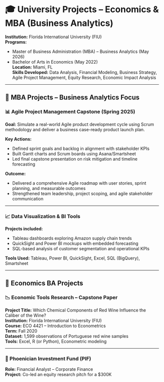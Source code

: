 # 🎓 University Projects – Economics & MBA (Business Analytics)

**Institution:** Florida International University (FIU)  
**Programs:**  
- Master of Business Administration (MBA) – Business Analytics (May 2026)  
- Bachelor of Arts in Economics (May 2022)  
**Location:** Miami, FL  
**Skills Developed:** Data Analysis, Financial Modeling, Business Strategy, Agile Project Management, Equity Research, Economic Impact Analysis

---

## 📘 MBA Projects – Business Analytics Focus

### 📊 Agile Project Management Capstone (Spring 2025)

**Goal:** Simulate a real-world Agile product development cycle using Scrum methodology and deliver a business case-ready product launch plan.

**Key Actions:**
- Defined sprint goals and backlog in alignment with stakeholder KPIs
- Built Gantt charts and Scrum boards using Asana/Smartsheet
- Led final capstone presentation on risk mitigation and timeline forecasting

**Outcome:**
- Delivered a comprehensive Agile roadmap with user stories, sprint planning, and measurable outcomes
- Strengthened team leadership, project scoping, and agile stakeholder communication

---

### 📈 Data Visualization & BI Tools

**Projects included:**
- Tableau dashboards exploring Amazon supply chain trends
- QuickSight and Power BI mockups with embedded forecasting
- SQL-based analysis of customer segmentation and operational KPIs

**Tools Used:** Tableau, Power BI, QuickSight, Excel, SQL (BigQuery), Smartsheet

---

## 📘 Economics BA Projects

### 📉 Economic Tools Research – Capstone Paper


**Project Title:** Which Chemical Components of Red Wine Influence the Caliber of the Wine?  
**Institution:** Florida International University (FIU)  
**Course:** ECO 4421 – Introduction to Econometrics  
**Term:** Fall 2020  
**Dataset:** 1,599 observations of Portuguese red wine samples  
**Tools:** Excel, R (or Python), Econometric modeling  

---

### 💼 Phoenician Investment Fund (PIF)

**Role:** Financial Analyst – Corporate Finance  
**Project:** Co-led an equity research pitch for a $300K

